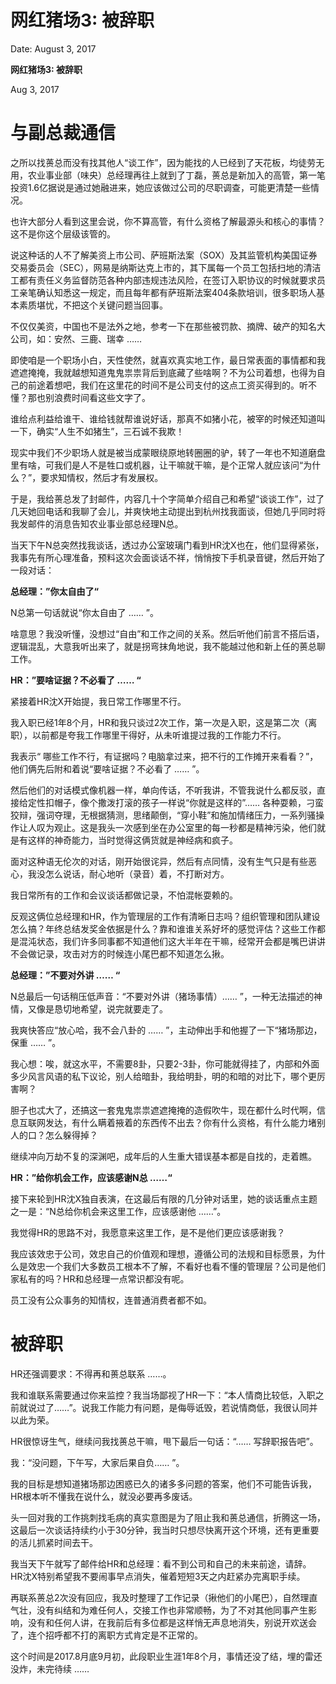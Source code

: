 # 网红猪场3: 被辞职

Date: August 3, 2017

**网红猪场3: 被辞职**

Aug 3, 2017

# **与副总裁通信**

之所以找蒉总而没有找其他人“谈工作”，因为能找的人已经到了天花板，均徒劳无用，农业事业部（味央）总经理再往上就到了丁磊，蒉总是新加入的高管，第一笔投资1.6亿据说是通过她融进来，她应该做过公司的尽职调查，可能更清楚一些情况。

也许大部分人看到这里会说，你不算高管，有什么资格了解最源头和核心的事情？这不是你这个层级该管的。

说这种话的人不了解美资上市公司、萨班斯法案（SOX）及其监管机构美国证券交易委员会（SEC），网易是纳斯达克上市的，其下属每一个员工包括扫地的清洁工都有责任义务监督防范各种内部违规违法风险，在签订入职协议的时候就要求员工亲笔确认知悉这一规定，而且每年都有萨班斯法案404条款培训，很多职场人基本素质堪忧，不把这个关键问题当回事。

不仅仅美资，中国也不是法外之地，参考一下在那些被罚款、摘牌、破产的知名大公司，如：安然、三鹿、瑞幸 ……

即使咱是一个职场小白，天性使然，就喜欢真实地工作，最日常表面的事情都和我遮遮掩掩，我就越想知道鬼鬼祟祟背后到底藏了些啥啊？不为公司着想，也得为自己的前途着想吧，我们在这里花的时间不是公司支付的这点工资买得到的。听不懂？那也别浪费时间看这些文字了。

谁给点利益给谁干、谁给钱就帮谁说好话，那真不如猪小花，被宰的时候还知道叫一下，确实“人生不如猪生”，三石诚不我欺！

现实中我们不少职场人就是被当成蒙眼绕原地转圈圈的驴，转了一年也不知道磨盘里有啥，可我们是人不是牲口或机器，让干嘛就干嘛，是个正常人就应该问“为什么？”，要求知情权，然后才有发展权。

于是，我给蒉总发了封邮件，内容几十个字简单介绍自己和希望“谈谈工作”，过了几天她回电话和我聊了会儿，并爽快地主动提出到杭州找我面谈，但她几乎同时将我发邮件的消息告知农业事业部总经理N总。

当天下午N总突然找我谈话，透过办公室玻璃门看到HR沈X也在，他们显得紧张，我事先有所心理准备，预料这次会面谈话不祥，悄悄按下手机录音键，然后开始了一段对话：

**总经理：”你太自由了“**

N总第一句话就说“你太自由了 …… ”。

啥意思？我没听懂，没想过“自由”和工作之间的关系。然后听他们前言不搭后语，逻辑混乱，大意我听出来了，就是拐弯抹角地说，我不能越过他和新上任的蒉总聊工作。

**HR：”要啥证据？不必看了 …… “**

紧接着HR沈X开始提，我日常工作哪里不行。

我入职已经1年8个月，HR和我只谈过2次工作，第一次是入职，这是第二次（离职），以前都是夸我工作哪里干得好，从未听谁提过我的工作能力不行。

我表示“ 哪些工作不行，有证据吗？电脑拿过来，把不行的工作摊开来看看？”，他们俩先后附和着说“要啥证据？不必看了 …… ”。

然后他们的对话模式像机器一样，单向传话，不听我讲，不管我说什么都反驳，直接给定性扣帽子，像个撒泼打滚的孩子一样说“你就是这样的”…… 各种耍赖，刁蛮狡辩，强词夺理，无根据猜测，思绪颠倒，“穿小鞋”和施加情绪压力，一系列骚操作让人叹为观止。这是我头一次感到坐在办公室里的每一秒都是精神污染，他们就是有这样的神奇能力，当时觉得这俩货就是神经病和疯子。

面对这种语无伦次的对话，刚开始很诧异，然后有点同情，没有生气只是有些恶心，我没怎么说话，耐心地听（录音）着，不打断对方。

我日常所有的工作和会议谈话都做记录，不怕混帐耍赖的。

反观这俩位总经理和HR，作为管理层的工作有清晰日志吗？组织管理和团队建设怎么搞？年终总结发奖金依据是什么？靠和谁谁关系好坏的感觉评估？这些工作都是混沌状态，我们许多同事都不知道他们这大半年在干嘛，经常开会都是嘴巴讲讲不会做记录，攻击对方的时候连小尾巴都不知道怎么揪。

**总经理：”不要对外讲 …… “**

N总最后一句话稍压低声音：“不要对外讲（猪场事情）…… ”，一种无法描述的神情，又像是恳切地希望，说完就要走了。

我爽快答应“放心哈，我不会八卦的 …… ”，主动伸出手和他握了一下“猪场那边，保重 …… ”。

我心想：唉，就这水平，不需要8卦，只要2-3卦，你可能就得挂了，内部和外面多少风言风语的私下议论，别人给暗卦，我给明卦，明的和暗的对比下，哪个更厉害啊？

胆子也忒大了，还搞这一套鬼鬼祟祟遮遮掩掩的造假吹牛，现在都什么时代啊，信息互联网发达，有什么瞒着掖着的东西传不出去？你有什么资格，有什么能力堵别人的口？怎么躲得掉？

继续冲向万劫不复的深渊吧，成年后的人生重大错误基本都是自找的，走着瞧。

**HR：”给你机会工作，应该感谢N总 ……“**

接下来轮到HR沈X独自表演，在这最后有限的几分钟对话里，她的谈话重点主题之一是：“N总给你机会来这里工作，应该感谢他 ……”。

我觉得HR的思路不对，我愿意来这里工作，是不是他们更应该感谢我？

我应该效忠于公司，效忠自己的价值观和理想，遵循公司的法规和目标愿景，为什么是效忠一个我们大多数员工根本不了解，不看好也看不懂的管理层？公司是他们家私有的吗？HR和总经理一点常识都没有呢。

员工没有公众事务的知情权，连普通消费者都不如。

# **被辞职**

HR还强调要求：不得再和蒉总联系 ……。

我和谁联系需要通过你来监控？我当场鄙视了HR一下：“本人情商比较低，入职之前就说过了……”。说我工作能力有问题，是侮辱诋毁，若说情商低，我很认同并以此为荣。

HR很惊讶生气，继续问我找蒉总干嘛，甩下最后一句话：“…… 写辞职报告吧”。

我：“没问题，下午写，大家后果自负…… ”。

我的目标是想知道猪场那边困惑已久的诸多多问题的答案，他们不可能告诉我，HR根本听不懂我在说什么，就没必要再多废话。

头一回对我的工作挑刺找毛病的真实意图是为了阻止我和蒉总通信，折腾这一场，这最后一次谈话持续约小于30分钟，我当时只想尽快离开这个环境，还有更重要的活儿抓紧时间去干。

我当天下午就写了邮件给HR和总经理：看不到公司和自己的未来前途，请辞。
HR沈X特别希望我不要闹事早点消失，催着短短3天之内赶紧办完离职手续。

再联系蒉总2次没有回应，我及时整理了工作记录（揪他们的小尾巴），自然理直气壮，没有纠结和为难任何人，交接工作也非常顺畅，为了不对其他同事产生影响，没有和任何人讲，在我前后有多位都是这样悄无声息地消失，别说开欢送会了，连个招呼都不打的离职方式肯定是不正常的。

这个时间是2017.8月底9月初，此段职业生涯1年8个月，事情还没了结，埋的雷还没炸，未完待续 ……